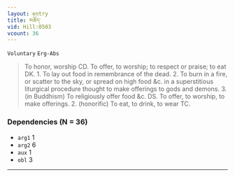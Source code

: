 ```yaml
---
layout: entry
title: མཆོད་
vid: Hill:0503
vcount: 36
---
```

`Voluntary` `Erg-Abs`
> To honor, worship CD\.
 To offer, to worship; to respect or praise; to eat DK\.
 1\.
 To lay out food in remembrance of the dead\.
 2\.
 To burn in a fire, or scatter to the sky, or spread on high food &c\.
 in a superstitious liturgical procedure thought to make offerings to gods and demons\.
 3\.
 (in Buddhism) To religiously offer food &c\.
 DS\.
To offer, to worship, to make offerings\.
 2\.
 (honorific) To eat, to drink, to wear TC\.

### Dependencies (N = 36)
* `arg1` 1
* `arg2` 6
* `aux` 1
* `obl` 3

---

